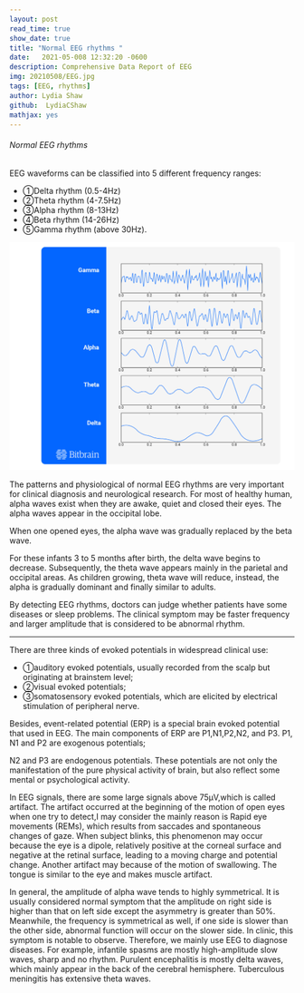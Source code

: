 ```yaml
---
layout: post
read_time: true
show_date: true
title: "Normal EEG rhythms "
date:   2021-05-008 12:32:20 -0600
description: Comprehensive Data Report of EEG
img: 20210508/EEG.jpg
tags: [EEG, rhythms]
author: Lydia Shaw
github:  LydiaCShaw
mathjax: yes
---
```


###### Normal EEG rhythms

EEG waveforms can be classified into 5 different frequency ranges: 
* ①Delta rhythm (0.5-4Hz) 
* ②Theta rhythm (4-7.5Hz) 
* ③Alpha rhythm (8-13Hz) 
* ④Beta rhythm (14-26Hz) 
* ⑤Gamma rhythm (above 30Hz). 

![image](.\assets\img\posts\20210508\waves.jpg)

The patterns and physiological of normal EEG rhythms are very important for clinical diagnosis and neurological research. For most of healthy human, alpha waves exist when they are awake, quiet and closed their eyes. The alpha waves appear in the occipital lobe. 

When one opened eyes, the alpha wave was gradually replaced by the beta wave.

For these infants 3 to 5 months after birth, the delta wave begins to decrease. Subsequently, the theta wave appears mainly in the parietal and occipital areas. As children growing, theta wave will reduce, instead, the alpha is gradually dominant and finally similar to adults.

By detecting EEG rhythms, doctors can judge whether patients have some diseases or sleep problems. The clinical symptom may be faster frequency and larger amplitude that is considered to be abnormal rhythm. 

-----


There are three kinds of evoked potentials in widespread clinical use: 
* ①auditory evoked potentials, usually recorded from the scalp but originating at brainstem level; 
* ②visual evoked potentials;
* ③somatosensory evoked potentials, which are elicited by electrical stimulation of peripheral nerve. 
  
 Besides, event-related potential (ERP) is a special brain evoked potential that used in EEG. The main components of ERP are P1,N1,P2,N2, and P3. P1, N1 and P2 are exogenous potentials;
 
 N2 and P3 are endogenous potentials. These potentials are not only the manifestation of the pure physical activity of brain, but also reflect some mental or psychological activity.
 
 
In EEG signals, there are some large signals above 75μV,which is called artifact. The artifact occurred at the beginning of the motion of open eyes when one try to detect,I may consider the mainly reason is Rapid eye movements (REMs), which results from saccades and spontaneous changes of gaze. When subject blinks, this phenomenon may occur because the eye is a dipole, relatively positive at the corneal surface and negative at the retinal surface, leading to a moving charge and potential change. Another artifact may because of the motion of swallowing. The tongue is similar to the eye and makes muscle artifact.


In general, the amplitude of alpha wave tends to highly symmetrical. It is usually considered normal symptom that the amplitude on right side is higher than that on left side except the asymmetry is greater than 50%. Meanwhile, the frequency is symmetrical as well, if one side is slower than the other side, abnormal function will occur on the slower side. In clinic, this symptom is notable to observe. Therefore, we mainly use EEG to diagnose diseases. For example, infantile spasms are mostly high-amplitude slow waves, sharp and no rhythm. Purulent encephalitis is mostly delta waves, which mainly appear in the back of the cerebral hemisphere. Tuberculous meningitis has extensive theta waves.